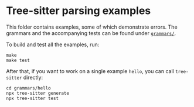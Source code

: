 Tree-sitter parsing examples
==

This folder contains examples, some of which demonstrate errors.
The grammars and the accompanying tests can be found under
[`grammars/`](grammars).

To build and test all the examples, run:
```
make
make test
```

After that, if you want to work on a single example `hello`, you can
call `tree-sitter` directly:
```
cd grammars/hello
npx tree-sitter generate
npx tree-sitter test
```

